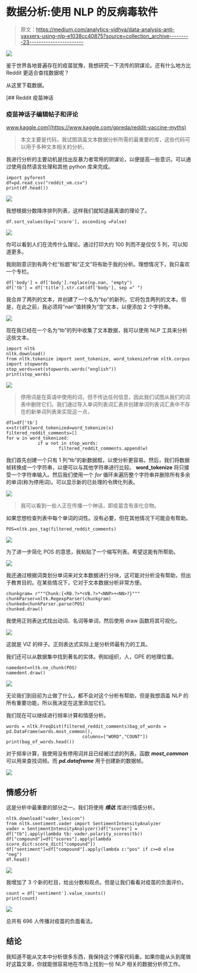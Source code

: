 # 数据分析:使用 NLP 的反病毒软件

> 原文：<https://medium.com/analytics-vidhya/data-analysis-anti-vaxxers-using-nlp-e1038cc40875?source=collection_archive---------23----------------------->

![](img/0170568047b7c22ce1de05bf098824ec.png)

鉴于世界各地普遍存在的疫苗犹豫，我想研究一下流传的阴谋论。还有什么地方比 Reddit 更适合查找数据呢？

从这里下载数据。

[](https://www.kaggle.com/gpreda/reddit-vaccine-myths) [## Reddit 疫苗神话

### 疫苗神话子编辑帖子和评论

www.kaggle.com](https://www.kaggle.com/gpreda/reddit-vaccine-myths) 

> 本文主要是代码，我试图涵盖文本数据分析所需的最重要的库，这些代码可以用于多种文本相关的分析。

我进行分析的主要动机是找出反暴力者常用的阴谋论，以便提高一些意识。可以通过使用自然语言处理和其他 python 库来完成。

```
import pyforest
df=pd.read_csv("reddit_vm.csv")
print(df.head())
```

![](img/813ef251c8209f66fe877cdd4339f0ed.png)

我想根据分数降序排列列表，这样我们就知道最离谱的理论了。

```
df.sort_values(by=['score'], ascending =False)
```

![](img/3d0d3451538f4d6a10897e5fe9003c2a.png)

你可以看到人们在流传什么理论。通过打印大约 100 列而不是仅仅 5 列，可以知道更多。

我刚刚意识到有两个栏“标题”和“正文”将有助于我的分析。理想情况下，我只喜欢一个专栏。

```
df['body'] = df['body'].replace(np.nan, "empty")
df['tb'] = df['title'].str.cat(df['body'], sep =" ")
```

我合并了两列的文本，并创建了一个名为“bp”的新列，它将包含两列的文本。但是，在此之前，我必须将“nan”值转换为“空”文本，以便添加 2 个字符串。

![](img/0ce863f307f0ab6bdac326173bda24ba.png)

现在我已经在一个名为“tb”的列中收集了文本数据，我可以使用 NLP 工具来分析这些文本。

```
import nltk
nltk.download()
from nltk.tokenize import sent_tokenize, word_tokenizefrom nltk.corpus import stopwords
stop_words=set(stopwords.words("english"))
print(stop_words)
```

![](img/2ccf61519ff1e1da4899a7bec228335a.png)

> 停用词是在英语中使用的词，但不传达任何信息，因此我们试图从我们的词表中删除它们。我们通过导入单词列表词汇表并创建单词列表词汇表中不存在的新单词列表来实现这一点，

```
df1=df['tb']
x=str(df1)word_tokenized=word_tokenize(x)
filtered_reddit_comments=[]
for w in word_tokenized:
            if w not in stop_words:
                    filtered_reddit_comments.append(w)
```

我们首先创建一个只有 1 列“tb”的新数据框，以使分析更容易。然后，我们将数据帧转换成一个字符串，以便可以与其他字符串进行比较。 **word_tokenize** 将只接受一个字符串输入。然后我们使用一个 *for* 循环来遍历整个字符串并删除所有多余的单词(称为停用词)。可以显示新的已处理的令牌化列表。

![](img/a59aac1ec428cbac2de622d9dd44393a.png)

> 我可以看到一些人正在传播一个神话，即疫苗含有汞化合物。

如果您想检查列表中每个单词的词性。没有必要，但在其他情况下可能会有帮助。

```
POS=nltk.pos_tag(filtered_reddit_comments)
```

![](img/bb3ff0e492a7731a7b6b10d42beeb0b4.png)

为了进一步简化 POS 的意思，我粘贴了一个缩写列表。希望这能有所帮助。

![](img/4dddb6f97ba760520d816d0dfe7006c4.png)

我还通过根据词类划分单词来对文本数据进行分块，这可能对分析没有帮助，但出于教育目的。在某些情况下，它对于文本数据分析非常方便。

```
chunkgram= r"""Chunk:{<RB.?>*<VB.?>*<NNP>+<NN>?}"""  
chunkParser=nltk.RegexpParser(chunkgram)
chunked=chunkParser.parse(POS)
chunked.draw()
```

我使用正则表达式找出动词、名词等单词，然后使用 draw 函数将其可视化。

![](img/e10bb6a6c58fe4ce06f609ecc40c5647.png)

这就是 VIZ 的样子。正则表达式实际上是分析师最有力的工具。

我们还可以从数据集中找到著名的实体。例如组织，人，GPE 的地理位置。

```
namedent=nltk.ne_chunk(POS)
namedent.draw()
```

![](img/83cbaa6779414554a74b390f5a8ed565.png)

无论我们到目前为止做了什么，都不会对这个分析有帮助，但是我想涵盖 NLP 的所有重要功能，所以我决定在这里添加它们。

我们现在可以继续进行频率计算和情感分析。

```
words = nltk.FreqDist(filtered_reddit_comments)bag_of_words = pd.DataFrame(words.most_common(),
                             columns=["WORD","COUNT"])
print(bag_of_words.head())
```

对于频率计算，我使用没有停用词并且已经被过滤的列表。函数 ***most_common*** 可以用来查找词频。而 ***pd.dataframe*** 用于创建新的数据帧。

![](img/2f93e6c39e9cddbde0755e3785a3f699.png)

## 情感分析

这是分析中最重要的部分之一。我们将使用 ***维达*** 库进行情感分析。

```
nltk.download("vader_lexicon")
from nltk.sentiment.vader import SentimentIntensityAnalyzer
vader = SentimentIntensityAnalyzer()df["scores"] = df["tb"].apply(lambda tb: vader.polarity_scores(tb))
df["compound"]=df["scores"].apply(lambda score_dict:score_dict["compound"])
df["sentiment"]=df["compound"].apply(lambda c:"pos" if c>=0 else "neg")
df.head()
```

![](img/d69129ac49c609948f29bbecbd46806d.png)

我增加了 3 个新的栏目，给出分数和观点。但是让我们看看对疫苗的负面评价。

```
count = df['sentiment'].value_counts()
print(count)
```

![](img/3f449704591d15704b26fb6a03adb85e.png)

总共有 696 人传播对疫苗的负面看法。

## 结论

我知道不能从文本中分析很多东西，我保持这个博客代码重。如果你能从头到尾做好这篇文章，你就能很容易地在市场上找到一份 NLP 相关的数据分析师工作。
